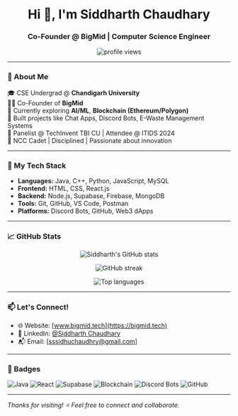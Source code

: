 <h1 align="center">Hi 👋, I'm Siddharth Chaudhary</h1>
<h3 align="center">Co-Founder @ BigMid | Computer Science Engineer</h3>

<p align="center">
  <img src="https://komarev.com/ghpvc/?username=siddharthchaudhary&label=Profile%20views&color=0e75b6&style=flat" alt="profile views" />
</p>

---

### 💼 About Me

🎓 CSE Undergrad @ **Chandigarh University**  
🧑‍💻 Co-Founder of **BigMid**  
🌱 Currently exploring **AI/ML**, **Blockchain (Ethereum/Polygon)**  
🧪 Built projects like Chat Apps, Discord Bots, E-Waste Management Systems  
📢 Panelist @ TechInvent TBI CU | Attendee @ ITIDS 2024  
🏅 NCC Cadet | Disciplined | Passionate about innovation

---

### 🚀 My Tech Stack

- **Languages:** Java, C++, Python, JavaScript, MySQL  
- **Frontend:** HTML, CSS, React.js  
- **Backend:** Node.js, Supabase, Firebase, MongoDB  
- **Tools:** Git, GitHub, VS Code, Postman  
- **Platforms:** Discord Bots, GitHub, Web3 dApps

---

### 📈 GitHub Stats

<p align="center">
  <img src="https://github-readme-stats.vercel.app/api?username=siddharthchaudhary&show_icons=true&theme=github_dark&locale=en" alt="Siddharth's GitHub stats" />
</p>

<p align="center">
  <img src="https://github-readme-streak-stats.herokuapp.com/?user=siddharthchaudhary&theme=github-dark-blue" alt="GitHub streak" />
</p>

<p align="center">
  <img src="https://github-readme-stats.vercel.app/api/top-langs/?username=siddharthchaudhary&layout=compact&theme=github_dark" alt="Top languages" />
</p>

---

### 📫 Let's Connect!

- 🌐 Website: [www.bigmid.tech](https://bigmid.tech)  
- 💼 LinkedIn: [@Siddharth Chaudhary](https://www.linkedin.com/in/siddharth-chaudhary-6a4345251/)  
- 📬 Email: [sssidhuchaudhry@gmail.com]

---

### 🏁 Badges

![Java](https://img.shields.io/badge/Code-Java-orange?logo=java&logoColor=white)
![React](https://img.shields.io/badge/Framework-React-blue?logo=react)
![Supabase](https://img.shields.io/badge/Platform-Supabase-3ECF8E?logo=supabase&logoColor=white)
![Blockchain](https://img.shields.io/badge/Web3-Ethereum-3c3c3d?logo=ethereum)
![Discord Bots](https://img.shields.io/badge/Bots-Discord-7289DA?logo=discord&logoColor=white)
![GitHub](https://img.shields.io/github/followers/siddharthchaudhary?label=Follow&style=social)

---

*Thanks for visiting! ⭐ Feel free to connect and collaborate.*
